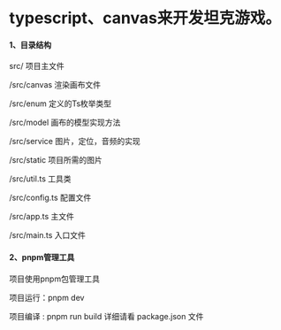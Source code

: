 # typescript、canvas来开发坦克游戏。

#### 1、目录结构

src/ 项目主文件

/src/canvas 渲染画布文件

/src/enum 定义的Ts枚举类型

/src/model 画布的模型实现方法

/src/service 图片，定位，音频的实现

/src/static 项目所需的图片

/src/util.ts 工具类

/src/config.ts 配置文件

/src/app.ts 主文件

/src/main.ts 入口文件

#### 2、pnpm管理工具

项目使用pnpm包管理工具

项目运行：pnpm dev

项目编译 :  pnpm run build
详细请看 package.json 文件
